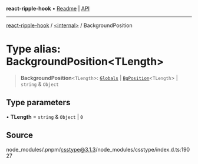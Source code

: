 **react-ripple-hook** • [Readme](../../README.md) \| [API](../../globals.md)

***

[react-ripple-hook](../../README.md) / [\<internal\>](../README.md) / BackgroundPosition

# Type alias: BackgroundPosition\<TLength\>

> **BackgroundPosition**\<`TLength`\>: [`Globals`](Globals.md) \| [`BgPosition`](BgPosition.md)\<`TLength`\> \| `string` & `Object`

## Type parameters

• **TLength** = `string` & `Object` \| `0`

## Source

node\_modules/.pnpm/csstype@3.1.3/node\_modules/csstype/index.d.ts:19027
